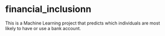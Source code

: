 # financial_inclusionn
This is a Machine Learning project that predicts which individuals are most likely to have or use a bank account.
